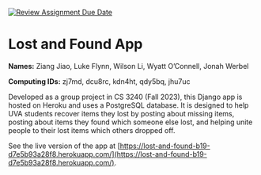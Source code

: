 [![Review Assignment Due Date](https://classroom.github.com/assets/deadline-readme-button-24ddc0f5d75046c5622901739e7c5dd533143b0c8e959d652212380cedb1ea36.svg)](https://classroom.github.com/a/xHnRfY9D)
# Lost and Found App

__Names:__ Ziang Jiao, Luke Flynn, Wilson Li, Wyatt O’Connell,  Jonah Werbel	

__Computing IDs:__ zj7md, dcu8rc, kdn4ht, qdy5bq, jhu7uc

Developed as a group project in CS 3240 (Fall 2023), this Django app is hosted on Heroku and uses a PostgreSQL database. It is designed to help UVA students recover items they lost by posting about missing items, posting about items they found which someone else lost, and helping unite people to their lost items which others dropped off.

See the live version of the app at [https://lost-and-found-b19-d7e5b93a28f8.herokuapp.com/](https://lost-and-found-b19-d7e5b93a28f8.herokuapp.com/).

